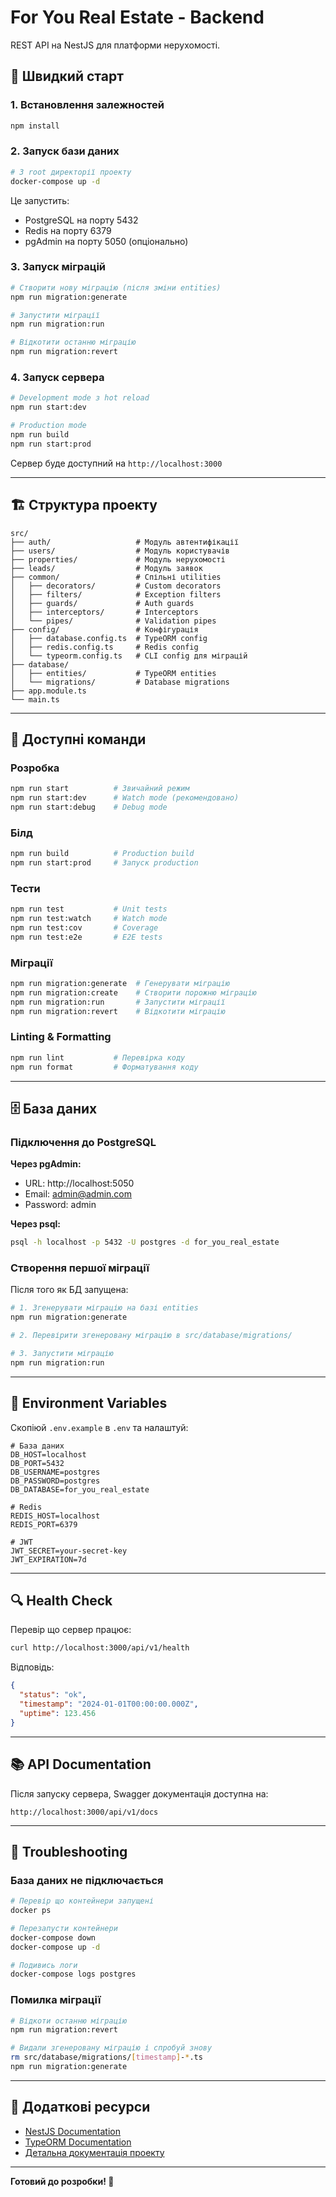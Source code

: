 # For You Real Estate - Backend

REST API на NestJS для платформи нерухомості.

## 🚀 Швидкий старт

### 1. Встановлення залежностей

```bash
npm install
```

### 2. Запуск бази даних

```bash
# З root директорії проекту
docker-compose up -d
```

Це запустить:
- PostgreSQL на порту 5432
- Redis на порту 6379
- pgAdmin на порту 5050 (опціонально)

### 3. Запуск міграцій

```bash
# Створити нову міграцію (після зміни entities)
npm run migration:generate

# Запустити міграції
npm run migration:run

# Відкотити останню міграцію
npm run migration:revert
```

### 4. Запуск сервера

```bash
# Development mode з hot reload
npm run start:dev

# Production mode
npm run build
npm run start:prod
```

Сервер буде доступний на `http://localhost:3000`

---

## 🏗️ Структура проекту

```
src/
├── auth/                   # Модуль автентифікації
├── users/                  # Модуль користувачів
├── properties/             # Модуль нерухомості
├── leads/                  # Модуль заявок
├── common/                 # Спільні utilities
│   ├── decorators/         # Custom decorators
│   ├── filters/            # Exception filters
│   ├── guards/             # Auth guards
│   ├── interceptors/       # Interceptors
│   └── pipes/              # Validation pipes
├── config/                 # Конфігурація
│   ├── database.config.ts  # TypeORM config
│   ├── redis.config.ts     # Redis config
│   └── typeorm.config.ts   # CLI config для міграцій
├── database/
│   ├── entities/           # TypeORM entities
│   └── migrations/         # Database migrations
├── app.module.ts
└── main.ts
```

---

## 🔧 Доступні команди

### Розробка
```bash
npm run start          # Звичайний режим
npm run start:dev      # Watch mode (рекомендовано)
npm run start:debug    # Debug mode
```

### Білд
```bash
npm run build          # Production build
npm run start:prod     # Запуск production
```

### Тести
```bash
npm run test           # Unit tests
npm run test:watch     # Watch mode
npm run test:cov       # Coverage
npm run test:e2e       # E2E tests
```

### Міграції
```bash
npm run migration:generate  # Генерувати міграцію
npm run migration:create    # Створити порожню міграцію
npm run migration:run       # Запустити міграції
npm run migration:revert    # Відкотити міграцію
```

### Linting & Formatting
```bash
npm run lint           # Перевірка коду
npm run format         # Форматування коду
```

---

## 🗄️ База даних

### Підключення до PostgreSQL

**Через pgAdmin:**
- URL: http://localhost:5050
- Email: admin@admin.com
- Password: admin

**Через psql:**
```bash
psql -h localhost -p 5432 -U postgres -d for_you_real_estate
```

### Створення першої міграції

Після того як БД запущена:

```bash
# 1. Згенерувати міграцію на базі entities
npm run migration:generate

# 2. Перевірити згенеровану міграцію в src/database/migrations/

# 3. Запустити міграцію
npm run migration:run
```

---

## 📝 Environment Variables

Скопіюй `.env.example` в `.env` та налаштуй:

```env
# База даних
DB_HOST=localhost
DB_PORT=5432
DB_USERNAME=postgres
DB_PASSWORD=postgres
DB_DATABASE=for_you_real_estate

# Redis
REDIS_HOST=localhost
REDIS_PORT=6379

# JWT
JWT_SECRET=your-secret-key
JWT_EXPIRATION=7d
```

---

## 🔍 Health Check

Перевір що сервер працює:

```bash
curl http://localhost:3000/api/v1/health
```

Відповідь:
```json
{
  "status": "ok",
  "timestamp": "2024-01-01T00:00:00.000Z",
  "uptime": 123.456
}
```

---

## 📚 API Documentation

Після запуску сервера, Swagger документація доступна на:

```
http://localhost:3000/api/v1/docs
```

---

## 🐛 Troubleshooting

### База даних не підключається

```bash
# Перевір що контейнери запущені
docker ps

# Перезапусти контейнери
docker-compose down
docker-compose up -d

# Подивись логи
docker-compose logs postgres
```

### Помилка міграції

```bash
# Відкоти останню міграцію
npm run migration:revert

# Видали згенеровану міграцію і спробуй знову
rm src/database/migrations/[timestamp]-*.ts
npm run migration:generate
```

---

## 📖 Додаткові ресурси

- [NestJS Documentation](https://docs.nestjs.com/)
- [TypeORM Documentation](https://typeorm.io/)
- [Детальна документація проекту](../back-end-extended.md)

---

**Готовий до розробки! 🚀**

